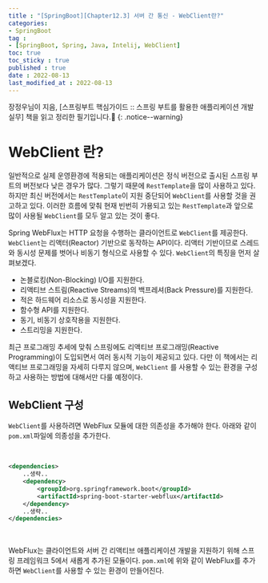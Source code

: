 ```yaml
---
title : "[SpringBoot][Chapter12.3] 서버 간 통신 - WebClient란?"
categories:
- SpringBoot
tag :
- [SpringBoot, Spring, Java, Intelij, WebClient]
toc: true
toc_sticky : true
published : true
date : 2022-08-13
last_modified_at : 2022-08-13
---
```






장정우님이 지음, [스프링부트 핵심가이드 :: 스프링 부트를 활용한 애플리케이션 개발 실무] 책을 읽고 정리한 필기입니다.📢
{: .notice--warning}





# WebClient 란?

일반적으로 실제 운영환경에 적용되는 애플리케이션은 정식 버전으로 출시된 스프링 부트의 버전보다 낮은 경우가 많다. 그렇기 때문에 `RestTemplate`을 많이 사용하고 있다. 하지만 최신 버전에서는 `RestTemplate`이 지원 중단되어 `WebClient`를 사용할 것을 권고하고 있다. 이러한 흐름에 맞춰 현재 빈번히 가용되고 있는 `RestTemplate`과 앞으로 많이 사용될 `WebClient`를 모두 알고 있는 것이 좋다.

Spring WebFlux는 HTTP 요청을 수행하는 클라이언트로 `WebClient`를 제공한다. `WebClient`는 리액터(Reactor) 기반으로 동작하는 API이다. 리액터 기반이므로 스레드와 동시성 문제를 벗어나 비동기 형식으로 사용할 수 있다. `WebClient`의 특징을 먼저 살펴보겠다.

- 논블로킹(Non-Blocking) I/O를 지원한다.
- 리액티브 스트림(Reactive Streams)의 백프레셔(Back Pressure)를 지원한다.
- 적은 하드웨어 리소스로 동시성을 지원한다.
- 함수형  API를 지원한다.
- 동기, 비동기 상호작용을 지원한다.
- 스트리밍을 지원한다.

최근 프로그래밍 추세에 맞춰 스프링에도 리액티브 프로그래밍(Reactive Programming)이 도입되면서 여러 동시적 기능이 제공되고 있다. 다만 이 책에서는 리액티브 프로그래밍을 자세히 다루지 않으며, `WebClient` 를 사용할 수 있는 환경을 구성하고 사용하는 방법에 대해서만 다룰 예정이다.



## WebClient 구성

`WebClient`를 사용하려면 WebFlux 모듈에 대한 의존성을 추가해야 한다. 아래와 같이 `pom.xml`파일에 의종성을 추가한다.

<br>

```xml
<dependencies>
    ..생략..
    <dependency>
        <groupId>org.springframework.boot</groupId>
        <artifactId>spring-boot-starter-webflux</artifactId>
    </dependency>
    ..생략..
</dependencies>
```

<br>

WebFlux는 클라이언트와 서버 간 리액티브 애플리케이션 개발을 지원하기 위해 스프링 프레임워크 5에서 새롭게 추가된 모듈이다. `pom.xml`에 위와 같이 WebFlux를 추가하면 `WebClient`를 사용할 수 있는 환경이 만들어진다.

